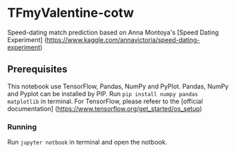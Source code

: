 # TFmyValentine-cotw

Speed-dating match prediction based on Anna Montoya's [Speed Dating Experiment] (https://www.kaggle.com/annavictoria/speed-dating-experiment)

## Prerequisites

This notebook use TensorFlow, Pandas, NumPy and PyPlot.
Pandas, NumPy and Pyplot can be installed by PIP. Run <code>pip install numpy pandas matplotlib</code> in terminal.
For TensorFlow, please refeer to the [official documentation] (https://www.tensorflow.org/get_started/os_setup)

### Running

Run <code>jupyter notbook</code> in terminal and open the notbook.